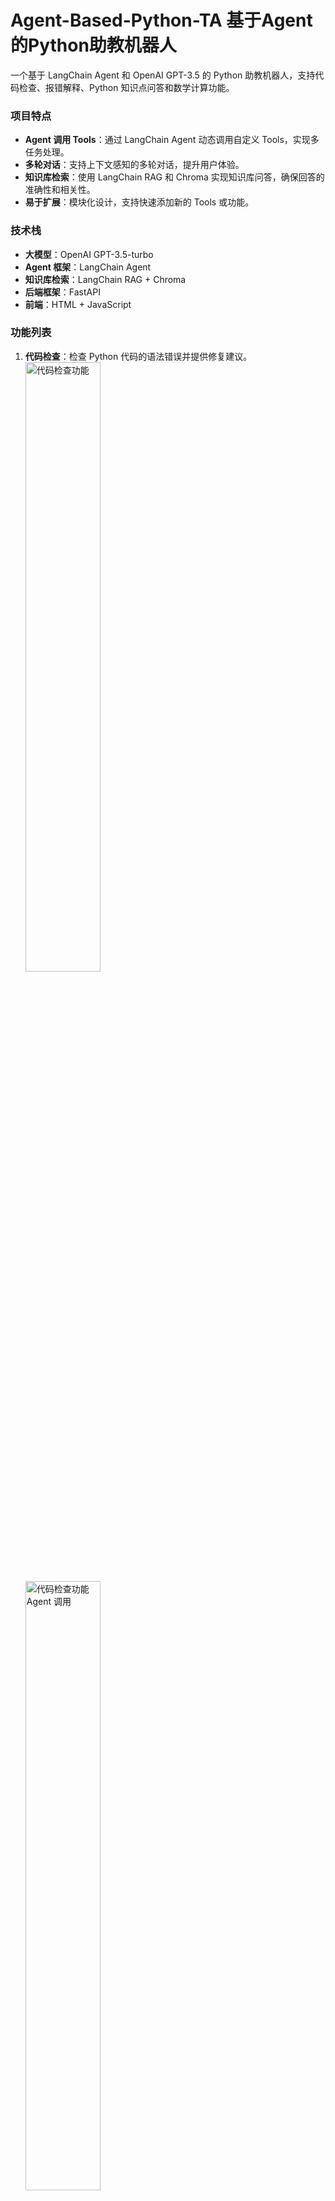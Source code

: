 # Agent-Based-Python-TA   基于Agent的Python助教机器人

一个基于 LangChain Agent 和 OpenAI GPT-3.5 的 Python 助教机器人，支持代码检查、报错解释、Python 知识点问答和数学计算功能。

### 项目特点
- **Agent 调用 Tools**：通过 LangChain Agent 动态调用自定义 Tools，实现多任务处理。
- **多轮对话**：支持上下文感知的多轮对话，提升用户体验。
- **知识库检索**：使用 LangChain RAG 和 Chroma 实现知识库问答，确保回答的准确性和相关性。
- **易于扩展**：模块化设计，支持快速添加新的 Tools 或功能。

### 技术栈
- **大模型**：OpenAI GPT-3.5-turbo
- **Agent 框架**：LangChain Agent
- **知识库检索**：LangChain RAG + Chroma
- **后端框架**：FastAPI
- **前端**：HTML + JavaScript

### 功能列表
1. **代码检查**：检查 Python 代码的语法错误并提供修复建议。
   <img src="images/test_check_code.png" alt="代码检查功能" style="width:50%;" />
   <img src="images/agent_function_call_check_code.png" alt="代码检查功能 Agent 调用" style="width:50%;" />

2. **报错解释**：用中文解释 Python 报错信息，并提供修复建议。
   <img src="images/test_explain_error.png" alt="报错解释功能" style="width:50%;" />
   <img src="images/agent_function_call_explain_error.png" alt="报错解释功能 Agent 调用" style="width:50%;" />

3. **Python 知识点问答**：基于知识库检索，回答 Python 相关问题。
   <img src="images/test_ask_python_knowledge.png" alt="知识点问答功能" style="width:50%;" />
   <img src="images/agent_function_call_ask_python_knowledge.png" alt="知识点问答功能 Agent 调用" style="width:50%;" />

4. **数学计算**：支持简单的数学表达式计算。
   <img src="images/test_calculate.png" alt="数学计算功能" style="width:50%;" />
   <img src="images/agent_function_call_calculate.png" alt="数学计算功能 Agent 调用" style="width:50%;" />



